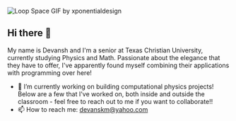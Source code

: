 ![Loop Space GIF by xponentialdesign](https://github.com/user-attachments/assets/849f8380-fc05-4445-8596-a6b22b51729b)
## Hi there 👋
My name is Devansh and I'm a senior at Texas Christian University, currently studying Physics and Math. Passionate about the elegance that they have to offer, I've apparently found myself combining their applications with programming over here!
- 🔭 I’m currently working on building computational physics projects! Below are a few that I've worked on, both inside and outside the classroom - feel free to reach out to me if you want to collaborate!!
- 📫 How to reach me: devanskm@yahoo.com
<!--
**devtcu/devtcu** is a ✨ _special_ ✨ repository because its `README.md` (this file) appears on your GitHub profile.

Here are some ideas to get you started:

- 🔭 I’m currently working on building computational physics projects
- 🌱 I’m currently learning ...
- 👯 I’m looking to collaborate on ...
- 🤔 I’m looking for help with ...
- 💬 Ask me about ...
- 📫 How to reach me: devanskm@yahoo.com
- 😄 Pronouns: ...
- ⚡ Fun fact: ...
-->

